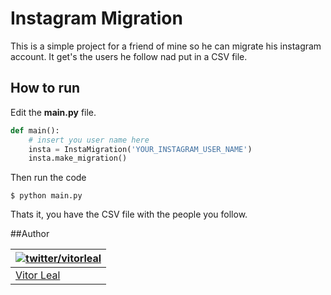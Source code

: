 # Instagram Migration

This is a simple project for a friend of mine so he can migrate his instagram account. It get's the users he follow nad put in a CSV file.

## How to run
Edit the **main.py** file.
```python
def main():
    # insert you user name here
    insta = InstaMigration('YOUR_INSTAGRAM_USER_NAME')
    insta.make_migration()
```

Then run the code
```
$ python main.py
```

Thats it, you have the CSV file with the people you follow.


##Author

| [![twitter/vitorleal](http://gravatar.com/avatar/e133221d7fbc0dee159dca127d2f6f00?s=80)](http://twitter.com/vitorleal "Follow @vitorleal on Twitter") |
|---|
| [Vitor Leal](http://vitorleal.com) |